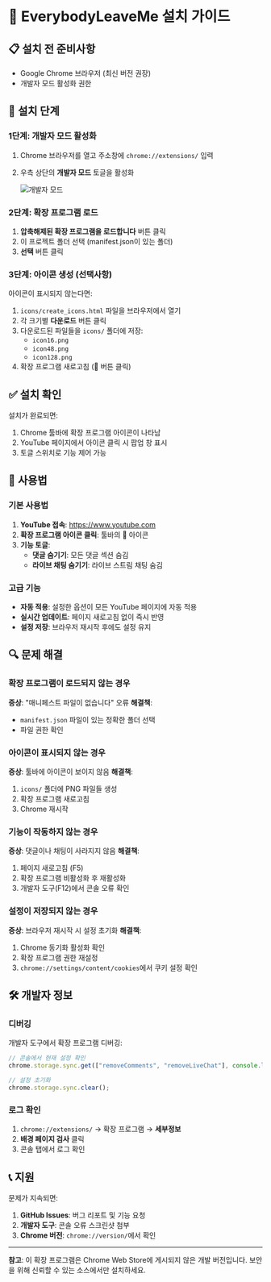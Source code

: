 # 🚀 EverybodyLeaveMe 설치 가이드

## 📋 설치 전 준비사항

- Google Chrome 브라우저 (최신 버전 권장)
- 개발자 모드 활성화 권한

## 🔧 설치 단계

### 1단계: 개발자 모드 활성화

1. Chrome 브라우저를 열고 주소창에 `chrome://extensions/` 입력
2. 우측 상단의 **개발자 모드** 토글을 활성화

   ![개발자 모드](https://developer.chrome.com/static/docs/extensions/mv3/getstarted/image/developer-mode-toggle_480.png)

### 2단계: 확장 프로그램 로드

1. **압축해제된 확장 프로그램을 로드합니다** 버튼 클릭
2. 이 프로젝트 폴더 선택 (manifest.json이 있는 폴더)
3. **선택** 버튼 클릭

### 3단계: 아이콘 생성 (선택사항)

아이콘이 표시되지 않는다면:

1. `icons/create_icons.html` 파일을 브라우저에서 열기
2. 각 크기별 **다운로드** 버튼 클릭
3. 다운로드된 파일들을 `icons/` 폴더에 저장:
   - `icon16.png`
   - `icon48.png`
   - `icon128.png`
4. 확장 프로그램 새로고침 (🔄 버튼 클릭)

## ✅ 설치 확인

설치가 완료되면:

1. Chrome 툴바에 확장 프로그램 아이콘이 나타남
2. YouTube 페이지에서 아이콘 클릭 시 팝업 창 표시
3. 토글 스위치로 기능 제어 가능

## 🎯 사용법

### 기본 사용법

1. **YouTube 접속**: https://www.youtube.com
2. **확장 프로그램 아이콘 클릭**: 툴바의 🎯 아이콘
3. **기능 토글**:
   - **댓글 숨기기**: 모든 댓글 섹션 숨김
   - **라이브 채팅 숨기기**: 라이브 스트림 채팅 숨김

### 고급 기능

- **자동 적용**: 설정한 옵션이 모든 YouTube 페이지에 자동 적용
- **실시간 업데이트**: 페이지 새로고침 없이 즉시 반영
- **설정 저장**: 브라우저 재시작 후에도 설정 유지

## 🔍 문제 해결

### 확장 프로그램이 로드되지 않는 경우

**증상**: "매니페스트 파일이 없습니다" 오류
**해결책**:

- `manifest.json` 파일이 있는 정확한 폴더 선택
- 파일 권한 확인

### 아이콘이 표시되지 않는 경우

**증상**: 툴바에 아이콘이 보이지 않음
**해결책**:

1. `icons/` 폴더에 PNG 파일들 생성
2. 확장 프로그램 새로고침
3. Chrome 재시작

### 기능이 작동하지 않는 경우

**증상**: 댓글이나 채팅이 사라지지 않음
**해결책**:

1. 페이지 새로고침 (F5)
2. 확장 프로그램 비활성화 후 재활성화
3. 개발자 도구(F12)에서 콘솔 오류 확인

### 설정이 저장되지 않는 경우

**증상**: 브라우저 재시작 시 설정 초기화
**해결책**:

1. Chrome 동기화 활성화 확인
2. 확장 프로그램 권한 재설정
3. `chrome://settings/content/cookies`에서 쿠키 설정 확인

## 🛠️ 개발자 정보

### 디버깅

개발자 도구에서 확장 프로그램 디버깅:

```javascript
// 콘솔에서 현재 설정 확인
chrome.storage.sync.get(["removeComments", "removeLiveChat"], console.log);

// 설정 초기화
chrome.storage.sync.clear();
```

### 로그 확인

1. `chrome://extensions/` → 확장 프로그램 → **세부정보**
2. **배경 페이지 검사** 클릭
3. 콘솔 탭에서 로그 확인

## 📞 지원

문제가 지속되면:

1. **GitHub Issues**: 버그 리포트 및 기능 요청
2. **개발자 도구**: 콘솔 오류 스크린샷 첨부
3. **Chrome 버전**: `chrome://version/`에서 확인

---

**참고**: 이 확장 프로그램은 Chrome Web Store에 게시되지 않은 개발 버전입니다. 보안을 위해 신뢰할 수 있는 소스에서만 설치하세요.
